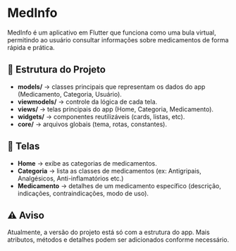 # MedInfo
MedInfo é um aplicativo em Flutter que funciona como uma bula virtual, permitindo ao usuário consultar informações sobre medicamentos de forma rápida e prática.

## 📌 Estrutura do Projeto

- **models/** → classes principais que representam os dados do app (Medicamento, Categoria, Usuário).
- **viewmodels/** → controle da lógica de cada tela.
- **views/** → telas principais do app (Home, Categoria, Medicamento).
- **widgets/** → componentes reutilizáveis (cards, listas, etc).
- **core/** → arquivos globais (tema, rotas, constantes).

## 📱 Telas

- **Home** → exibe as categorias de medicamentos.
- **Categoria** → lista as classes de medicamentos (ex: Antigripais, Analgésicos, Anti-inflamatórios etc.)
- **Medicamento** → detalhes de um medicamento específico (descrição, indicações, contraindicações, modo de uso).

## ⚠️ Aviso  
Atualmente, a versão do projeto está só com a estrutura do app.
Mais atributos, métodos e detalhes podem ser adicionados conforme necessário.
